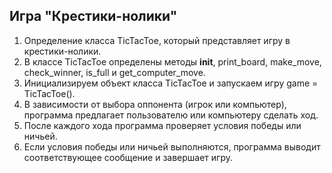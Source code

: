 ## Игра "Крестики-нолики" 

1. Определение класса TicTacToe, который представляет игру в крестики-нолики.
2. В классе TicTacToe определены методы __init__, print_board, make_move, check_winner, is_full и get_computer_move.
3. Инициализируем объект класса TicTacToe и запускаем игру game = TicTacToe().
4. В зависимости от выбора оппонента (игрок или компьютер), программа предлагает пользователю или компьютеру сделать ход.
5. После каждого хода программа проверяет условия победы или ничьей.
6. Если условия победы или ничьей выполняются, программа выводит соответствующее сообщение и завершает игру.
